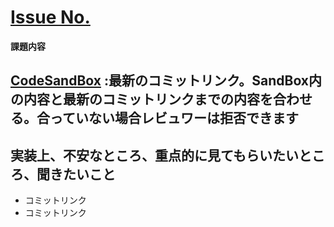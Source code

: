 # [Issue No.](リンク)

**課題内容**

## [CodeSandBox](リンク) :最新のコミットリンク。SandBox内の内容と最新のコミットリンクまでの内容を合わせる。合っていない場合レビュワーは拒否できます

## 実装上、不安なところ、重点的に見てもらいたいところ、聞きたいこと
- コミットリンク
- コミットリンク